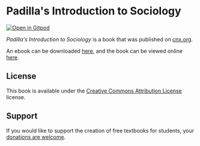 # Padilla's Introduction to Sociology

[![Open in Gitpod](https://gitpod.io/button/open-in-gitpod.svg)](https://gitpod.io/from-referrer/)

_Padilla's Introduction to Sociology_ is a book that was published on [cnx.org](https://cnx.org/).

An ebook can be downloaded [here](https://github.com/cnx-user-books/cnxbook-padilla-s-introduction-to-sociology/releases/latest), and the book can be viewed online [here](https://github.com/cnx-user-books/cnxbook-padilla-s-introduction-to-sociology/releases/latest).

## License
This book is available under the [Creative Commons Attribution License](./LICENSE) license.

## Support
If you would like to support the creation of free textbooks for students, your [donations are welcome](https://riceconnect.rice.edu/donation/support-openstax-banner).
